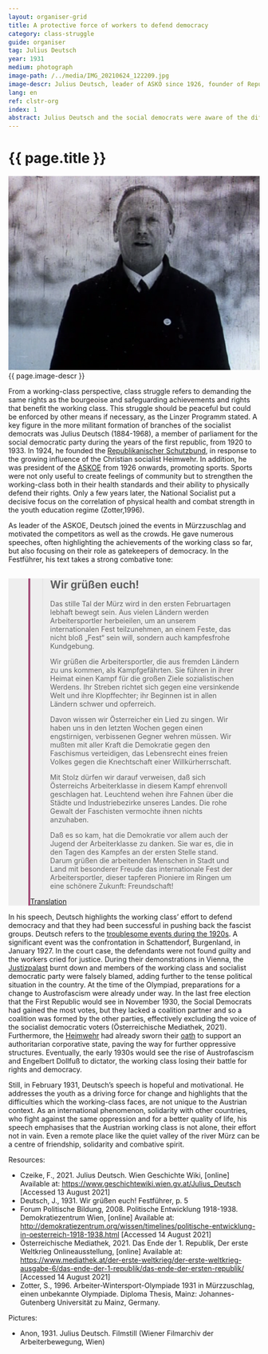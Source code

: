 ```yaml
---
layout: organiser-grid
title: A protective force of workers to defend democracy
category: class-struggle
guide: organiser
tag: Julius Deutsch
year: 1931
medium: photograph
image-path: /../media/IMG_20210624_122209.jpg
image-descr: Julius Deutsch, leader of ASKÖ since 1926, founder of Republikanischer Schutzbund in 1924. Filmstill from the film about the Second Workers Winter Olympiad 1931 (10:11).
lang: en
ref: clstr-org
index: 1
abstract: Julius Deutsch and the social democrats were aware of the difficult political climate in Austria in the 1930s. Their political agend was much more foreceful than usually, motivating their supporters but also scaring other political parties.
---
```

<body> 
    <div class="infotext">
        <h1  id="title">{{ page.title }}</h1>
        <div class="grid-item" id="exhibit-image"><img src="/../media/julius_deutsch_filmstill_10.11.png" class="img-fluid" alt="{{ page.image-descr }}">{{ page.image-descr }}</div>
        <p>From a working-class perspective, class struggle refers to demanding the same rights as the bourgeoise and safeguarding achievements and rights that benefit the working class. This struggle should be peaceful but could be enforced by other means if necessary, as the Linzer Programm stated. A key figure in the more militant formation of branches of the socialist democrats was Julius Deutsch (1884-1968), a member of parliament for the social democratic party during the years of the first republic, from 1920 to 1933. In 1924, he founded the <span class="source"><a href="#" class="link-info" data-toggle="tooltip" title="the social democratic paramilitary organisation">Republikanischer Schutzbund</a></span>, in response to the growing influence of the Christian socialist Heimwehr. In addition, he was president of the <a href="#" class="link-info" data-toggle="tooltip" title="Arbeiter Sport Klub Österreich, workers sports club Austria - the head workers sports organisation in Austria">ASKOE</a> from 1926 onwards, promoting sports. Sports were not only useful to create feelings of community but to strengthen the working-class both in their health standards and their ability to physically defend their rights. Only a few years later, the National Socialist put a decisive focus on the correlation of physical health and combat strength in the youth education regime (<span class="source">Zotter</span>,1996).</p>
        <p>As leader of the ASKOE, Deutsch joined the events in Mürzzuschlag and motivated the competitors as well as the crowds. He gave numerous speeches, often highlighting the achievements of the working class so far, but also focusing on their role as gatekeepers of democracy. In the <span class="source">Festführer</span>, his text takes a strong combative tone:</p>
        <section class="vh-50" style="background-color: #eee;">
            <div class="container py-sm-5 h-50">
                <div class="row d-flex align-items-center h-20">
                    <div class="col col-md-9 mb-3 mb-md-1" id="style3">
                        <figure class="bg-white p-3 rounded" style="border-left: .25rem solid #a34e78;">
                            <blockquote class="blockquote pb-2">
                                <p class="inlinequote">
                                    <h2 class="quote-headline">Wir grüßen euch!</h2>
                                    <p>Das stille Tal der Mürz wird in den ersten Februartagen lebhaft bewegt sein. Aus vielen Ländern werden Arbeitersportler herbeieilen, um an unserem internationalen Fest teilzunehmen, an einem Feste, das nicht bloß „Fest“ sein will, sondern auch kampfesfrohe Kundgebung.</p>
                                    <p>Wir grüßen die Arbeitersportler, die aus fremden Ländern zu uns kommen, als Kampfgefährten. Sie führen in ihrer Heimat einen Kampf für die großen Ziele sozialistischen Werdens. Ihr Streben richtet sich gegen eine versinkende Welt und ihre Klopffechter; ihr Beginnen ist in allen Ländern schwer und opferreich.</p>
                                    <p>Davon wissen wir Österreicher ein Lied zu singen. Wir haben uns in den letzten Wochen gegen einen engstirnigen, verbissenen Gegner wehren müssen. Wir mußten mit aller Kraft die Demokratie gegen den Faschismus verteidigen, das Lebensrecht eines freien Volkes gegen die Knechtschaft einer Willkürherrschaft.</p>
                                    <p>Mit Stolz dürfen wir darauf verweisen, daß sich Österreichs Arbeiterklasse in diesem Kampf ehrenvoll geschlagen hat. Leuchtend wehen ihre Fahnen über die Städte und Industriebezirke unseres Landes. Die rohe Gewalt der Faschisten vermochte ihnen nichts anzuhaben.</p>
                                    <p>Daß es so kam, hat die Demokratie vor allem auch der Jugend der Arbeiterklasse zu danken. Sie war es, die in den Tagen des Kampfes an der ersten Stelle stand. Darum grüßen die arbeitenden Menschen in Stadt und Land mit besonderer Freude das internationale Fest der Arbeitersportler, dieser tapferen Pioniere im Ringen um eine schönere Zukunft: Freundschaft!</p>
                                </p>
                            </blockquote>
                            <figcaption class="blockquote-footer mb-0 font-italic">
                            <a href="#" class="translation" data-toggle="tooltip" title="We greet you! The quiet valley of the Mürz will be lively in the first days of February. From many countries, workers' athletes will rush to take part in our international festival, a festival that not only wants to be a 'feast', but also a fierce rally. We greet the workers' athletes who come to us from foreign countries as comrades-in-struggle. They are waging a struggle in their homeland for the great goals of socialist becoming. Their aspiration is directed against a sinking world and its knocking fencers; their beginning is difficult and sacrificial in all countries. We Austrians know how to sing a song about it. In recent weeks, we have had to defend ourselves against a narrow-minded, dogged opponent. We had to defend democracy with all our might against fascism, the right to life of a free people against the bondage of arbitrary rule. We can proudly point out that Austria's working class has performed honorably in this struggle. Their flags fly brightly over the cities and industrial districts of our country. The brute force of the fascists could not harm them. Democracy owes the fact that this happened above all to the youth of the working class. It was she who came first in the days of struggle. That is why the working people in town and country greet with special joy the international festival of the workers' athletes, these brave pioneers in the struggle for a more beautiful future: friendship!">Translation</a>
                            </figcaption>
                        </figure>
                    </div>
                </div>
            </div>
        </section>
        <p>In his speech, Deutsch highlights the working class’ effort to defend democracy and that they had been successful in pushing back the fascist groups. Deutsch refers to the <a href="#" class="link-info" data-toggle="tooltip" title="The most influential ones were the 'Schlacht auf dem Exelberg'(1923), the Justizpalastbrand, and the July Revolt following the Schattendorf process">troublesome events during the 1920s</a>. A significant event was the confrontation in Schattendorf, Burgenland, in January 1927. In the court case, the defendants were not found guilty and the workers cried for justice. During their demonstrations in Vienna, the <a href="#" class="translation" data-toggle="tooltip" title="palace of justice, court">Justizpalast</a> burnt down and members of the working class and socialist democratic party were falsely blamed, adding further to the tense political situation in the country. At the time of the Olympiad, preparations for a change to Austrofascism were already under way. In the last free election that the First Republic would see in November 1930, the Social Democrats had gained the most votes, but they lacked a coalition partner and so a coalition was formed by the other parties, effectively excluding the voice of the socialist democratic voters (<span class="source">Österreichische Mediathek</span>, 2021). Furthermore, the <a href="#" class="link-info" data-toggle="tooltip" title="Christan socialist paramilitary force">Heimwehr</a> had already sworn their <a href="#" class="link-info" data-toggle="tooltip" title="The oath was called 'Korneuburger Eid', after the place where it was sworn.">oath</a> to support an authoritarian corporative state, paving the way for further oppressive structures. Eventually, the early 1930s would see the rise of Austrofascism and Engelbert Dollfuß to dictator, the working class losing their battle for rights and democracy.</p>
        <p>Still, in February 1931, Deutsch’s speech is hopeful and motivational. He addresses the youth as a driving force for change and highlights that the difficulties which the working-class faces, are not unique to the Austrian context. As an international phenomenon, solidarity with other countries, who fight against the same oppression and for a better quality of life, his speech emphasises that the Austrian working class is not alone, their effort not in vain. Even a remote place like the quiet valley of the river Mürz can be a centre of friendship, solidarity and combative spirit.</p>
        <div class="resources">
            <div class="resource-title">Resources:</div>
                <ul>
                    <li>Czeike, F., 2021. Julius Deutsch. <span id="source">Wien Geschichte Wiki</span>, [online] Available at: <a href="https://www.geschichtewiki.wien.gv.at/Julius_Deutsch">https://www.geschichtewiki.wien.gv.at/Julius_Deutsch</a> [Accessed 13 August 2021]</li>
                    <li>Deutsch, J., 1931. Wir grüßen euch! <span id="source">Festführer</span>, p. 5</li>
                    <li>Forum Politische Bildung, 2008. Politische Entwicklung 1918-1938. <span id="source">Demokratiezentrum Wien</span>, [online] Available at: <a href="http://demokratiezentrum.org/wissen/timelines/politische-entwicklung-in-oesterreich-1918-1938.html">http://demokratiezentrum.org/wissen/timelines/politische-entwicklung-in-oesterreich-1918-1938.html</a> [Accessed 14 August 2021]</li>
                    <li>Österreichische Mediathek, 2021. Das Ende der 1. Republik, <span id="source">Der erste Weltkrieg Onlineausstellung</span>, [online] Available at: <a href="https://www.mediathek.at/der-erste-weltkrieg/der-erste-weltkrieg-ausgabe-6/das-ende-der-1-republik/das-ende-der-ersten-republik/">https://www.mediathek.at/der-erste-weltkrieg/der-erste-weltkrieg-ausgabe-6/das-ende-der-1-republik/das-ende-der-ersten-republik/</a> [Accessed 14 August 2021]</li>
                    <li>Zotter, S., 1996. <span id="source">Arbeiter-Wintersport-Olympiade 1931 in Mürzzuschlag, einen unbekannte Olympiade</span>. Diploma Thesis, Mainz: Johannes-Gutenberg Universität zu Mainz, Germany.</li>
                </ul>
        </div>
        <div class="resources">
            <div class="resource-title">Pictures:</div>
                <ul>
                    <li>Anon, 1931. Julius Deutsch. Filmstill (Wiener Filmarchiv der Arbeiterbewegung, Wien)</li>
                </ul>
        </div>
    </div>
</body>